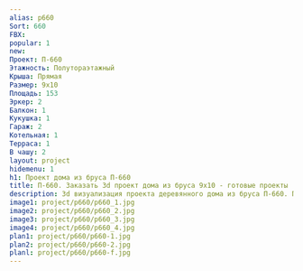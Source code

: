 ```yaml
---
alias: p660
Sort: 660
FBX: 
popular: 1
new: 
Проект: П-660
Этажность: Полутораэтажный
Крыша: Прямая
Размер: 9х10
Площадь: 153
Эркер: 2
Балкон: 1
Кукушка: 1
Гараж: 2
Котельная: 1
Терраса: 1
В чашу: 2
layout: project
hidemenu: 1
h1: Проект дома из бруса П-660
title: П-660. Заказать 3d проект дома из бруса 9х10 - готовые проекты
description: 3d визуализация проекта деревянного дома из бруса П-660. Площадь 153 м2, размер 9х10. Вы можете внести любые изменения в проект.
image1: project/p660/p660_1.jpg
image2: project/p660/p660_2.jpg
image3: project/p660/p660_3.jpg
image4: project/p660/p660_4.jpg
plan1: project/p660/p660-1.jpg
plan2: project/p660/p660-2.jpg
planl: project/p660/p660-f.jpg
---
```

